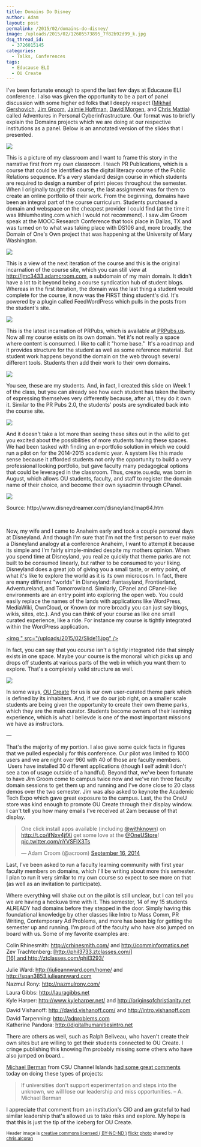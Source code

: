 ```yaml
---
title: Domains Do Disney
author: Adam
layout: post
permalink: /2015/02/domains-do-disney/
image: /uploads/2015/02/12605573895_7f82b92d99_k.jpg
dsq_thread_id:
  - 3726015145
categories:
  - Talks, Conferences
tags:
  - Educause ELI
  - OU Create
---
```

I've been fortunate enough to spend the last few days at Educause ELI conference. I also was given the opportunity to be a part of panel discussion with some higher ed folks that I deeply respect ([Mikhail Gershovich][1], [Jim Groom][2], [Jaimie Hoffman][3], [David Morgen][4], and [Chris Mattia][5]) called Adventures in Personal Cyberinfrastructure. Our format was to briefly explain the Domains projects which we are doing at our respective institutions as a panel. Below is an annotated version of the slides that I presented.

[<img  src="/uploads/2015/02/Slide02.jpg" />][6]

This is a picture of my classroom and I want to frame this story in the narrative first from my own classroom. I teach PR Publications, which is a course that could be identified as the digital literacy course of the Public Relations sequence. It's a very standard design course in which students are required to design a number of print pieces throughout the semester. When I originally taught this course, the last assignment was for them to create an online portfolio of their work. From the beginning, domains have been an integral part of the course curriculum. Students purchased a domain and webspace on the cheapest provider I could find (at the time it was lithiumhosting.com which I would not recommend). I saw Jim Groom speak at the MOOC Research Conference that took place in Dallas, TX and was turned on to what was taking place with DS106 and, more broadly, the Domain of One's Own project that was happening at the University of Mary Washington.

[<img src="/uploads/2015/02/Slide03.jpg">][7]

This is a view of the next iteration of the course and this is the original incarnation of the course site, which you can still view at http://jmc3433.adamcroom.com, a subdomain of my main domain. It didn't have a lot to it beyond being a course syndication hub of student blogs. Whereas in the first iteration, the domain was the last thing a student would complete for the course, it now was the FIRST thing student's did. It's powered by a plugin called FeedWordPress which pulls in the posts from the student's site.

[<img  src="/uploads/2015/01/prpubs-1024x826.png" />][8]

This is the latest incarnation of PRPubs, which is available at [PRPubs.us][9]. Now all my course exists on its own domain. Yet it's not really a space where content is consumed. I like to call it "home base."  It's a roadmap and it provides structure for the student as well as some reference material. But student work happens beyond the domain on the web through several different tools. Students then add their work to their own domains.

[<img  src="/uploads/2015/02/Slide05.jpg" />][10]

You see, these are my students. And, in fact, I created this slide on Week 1 of the class, but you can already see how each student has taken the liberty of expressing themselves very differently because, after all, they do it own it. Similar to the PR Pubs 2.0, the students' posts are syndicated back into the course site.

[<img src="/uploads/2015/02/Slide06.jpg">][11]

And it doesn't take a lot more than seeing these sites out in the wild to get you excited about the possibilities of more students having these spaces. We had been tasked with finding an e-portfolio solution in which we could run a pilot on for the 2014-2015 academic year. A system like this made sense because it afforded students not only the opportunity to build a very professional looking portfolio, but gave faculty many pedagogical options that could be leveraged in the classroom. Thus, create.ou.edu, was born in August, which allows OU students, faculty, and staff to register the domain name of their choice, and become their own sysadmin through CPanel.


  <a href="/uploads/2015/02/Slide09.jpg"><img  src="/uploads/2015/02/Slide09.jpg" /></a>

  <p class="wp-caption-text">
    Source: http://www.disneydreamer.com/disneyland/map64.htm
  </p>
</div>

&nbsp;

Now, my wife and I came to Anaheim early and took a couple personal days at Disneyland. And though I'm sure that I'm not the first person to ever make a Disneyland analogy at a conference Anaheim, I want to attempt it because its simple and I'm fairly simple-minded despite my mothers opinion. When you spend time at Disneyland, you realize quickly that theme parks are not built to be consumed linearly, but rather to be consumed to your liking. Disneyland does a great job of giving you a small taste, or entry point, of what it's like to explore the world as it is its own microcosm. In fact, there are many different "worlds" in Disneyland: Fantasyland, Frontierland, Adventureland, and Tomorrowland. Similarly, CPanel and CPanel-like environments are an entry point into exploring the open web. You could easily replace the names of the lands with applications like WordPress, MediaWiki, OwnCloud, or Known (or more broadly you can just say blogs, wikis, sites, etc.). And you can think of your course as like one small curated experience, like a ride. For instance my course is tightly integrated within the WordPress application.

[<img " src="/uploads/2015/02/Slide11.jpg" />][12]

In fact, you can say that you course isn't a tightly integrated ride that simply exists in one space. Maybe your course is the monorail which picks up and drops off students at various parts of the web in which you want them to explore. That's a completely valid structure as well.

[<img src="/uploads/2015/02/Slide12.jpg"/>][13]

In some ways, [OU Create][14] for us is our own user-curated theme park which is defined by its inhabiters. And, if we do our job right, on a smaller scale students are being given the opportunity to create their own theme parks, which they are the main curator. Students become owners of their learning experience, which is what I believde is one of the most important missions we have as instructors.

&#8212;

That's the majority of my portion. I also gave some quick facts in figures that we pulled especially for this conference. Our pilot was limited to 1000 users and we are right over 960 with 40 of those are faculty members.  Users have installed 30 different applications (though I self admit I don't see a ton of usage outside of a handful). Beyond that, we've been fortunate to have Jim Groom come to campus twice now and we've ran three faculty domain sessions to get them up and running and I've done close to 20 class demos over the two semester. Jim was also asked to keynote the Academic Tech Expo which gave great exposure to the campus. Last, the the OneU store was kind enough to promote OU Create through their display window. I can't tell you how many emails I've received at 2am because of that display.

<blockquote class="twitter-tweet" width="550">
  <p>
    One click install apps available (including <a href="https://twitter.com/withknown">@withknown</a>) on <a href="http://t.co/ifNxv4jfXi">http://t.co/ifNxv4jfXi</a> get some love at the <a href="https://twitter.com/OneUStore">@OneUStore</a>! <a href="http://t.co/nYVSFIX3Ts">pic.twitter.com/nYVSFIX3Ts</a>
  </p>

  <p>
    &mdash; Adam Croom (@acroom) <a href="https://twitter.com/acroom/status/511889149415018497">September 16, 2014</a>
  </p>
</blockquote>



Last, I've been asked to run a faculty learning community with first year faculty members on domains, which I'll be writing about more this semester. I plan to run it very similar to my own course so expect to see more on that (as well as an invitation to participate).

Where everything will shake out on the pilot is still unclear, but I can tell you we are having a heckuva time with it. This semester, 14 of my 15 students ALREADY had domains before they stepped in the door. Simply having this foundational knowledge by other classes like Intro to Mass Comm, PR Writing, Contemporary Ad Problems, and more has been big for getting the semester up and running. I'm proud of the faculty who have also jumped on board with us. Some of my favorite examples are:

Colin Rhinesmith: <http://crhinesmith.com/> and [http://comminformatics.net  
][15]Zev Trachtenberg: [http://phil3733.ztclasses.com/][16] and <http://ztclasses.com/phil3293/>

Julie Ward: <http://julieannward.com/home/> and [http://span3853.julieannward.com  
][17]<span style="font-size: 1em; line-height: 1.875em;">Nazmul Rony: </span><a style="font-size: 1em; line-height: 1.875em;" href="http://nazmulrony.com/">http://nazmulrony.com/<br /> L</a>aura Gibbs: [http://lauragibbs.net  
][18]<span style="font-size: 1em; line-height: 1.875em;">Kyle Harper: </span><a style="font-size: 1em; line-height: 1.875em;" href="http://www.kyleharper.net/">http://www.kyleharper.net/</a><span style="font-size: 1em; line-height: 1.875em;"> and </span><a style="font-size: 1em; line-height: 1.875em;" href="http://originsofchristianity.net">http://originsofchristianity.net<br /> </a><span style="font-size: 1em; line-height: 1.875em;">David Vishanoff: </span><a style="font-size: 1em; line-height: 1.875em;" href="http://david.vishanoff.com/">http://david.vishanoff.com/</a><span style="font-size: 1em; line-height: 1.875em;"> and </span><a style="font-size: 1em; line-height: 1.875em;" href="http://intro.vishanoff.com/">http://intro.vishanoff.com<br /> </a>David Tarpenning: [http://adproblems.com  
][19]Katherine Pandora: <http://digitalhumanitiesintro.net>

There are others as well, such as Ralph Beliveau, who haven't create their own sites but are willing to get their students connected to OU Create. I cringe publishing this knowing I'm probably missing some others who have also jumped on board...

[Michael Berman][20] from CSU Channel Islands [had some great comments][21] today on doing these types of projects:

> If universities don't support experimentation and steps into the unknown, we will lose our leadership and miss opportunities. – A. Michael Berman

I appreciate that comment from an institution's CIO and am grateful to had similar leadership that's allowed us to take risks and explore. My hope is that this is just the tip of the iceberg for OU Create.

<small>Header image is <a href="http://creativecommons.org/licenses/by-nc-nd/2.0/">creative commons licensed ( BY-NC-ND )</a> <a title="Springtime | Disneyland" href="http://flickr.com/photos/alc_chris/12605573895">flickr photo</a> shared by <a href="http://flickr.com/people/alc_chris">chris.alcoran</a></small>

 [1]: https://twitter.com/mgershovich
 [2]: http://jimgroom.net
 [3]: http://jaimiehoffman.com/
 [4]: http://davidmorgen.org/
 [5]: https://twitter.com/cmmattia
 [6]: /uploads/2015/02/Slide02.jpg
 [7]: /uploads/2015/02/Slide03.jpg
 [8]: /uploads/2015/01/prpubs.png
 [9]: http://prpubs.us
 [10]: /uploads/2015/02/Slide05.jpg
 [11]: /uploads/2015/02/Slide06.jpg
 [12]: /uploads/2015/02/Slide11.jpg
 [13]: /uploads/2015/02/Slide12.jpg
 [14]: http://create.ou.edu
 [15]: http://comminformatics.net
 [16]: http://phil3733.ztclasses.com/%20
 [17]: http://span3853.julieannward.com
 [18]: http://lauragibbs.net
 [19]: http://adproblems.com/
 [20]: https://twitter.com/amichaelberman
 [21]: http://edtechcurmudgeon.blogspot.com/2015/02/on-building-services-vs-creating.html

